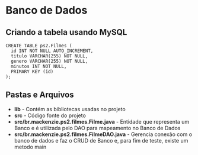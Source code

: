 # Banco de Dados

## Criando a tabela usando MySQL
```
CREATE TABLE ps2.Filmes (
  id INT NOT NULL AUTO_INCREMENT,
  titulo VARCHAR(255) NOT NULL,
  genero VARCHAR(255) NOT NULL,
  minutos INT NOT NULL,
  PRIMARY KEY (id)
);
```

## Pastas e Arquivos
* **lib** - Contém as bibliotecas usadas no projeto
* **src** - Código fonte do projeto
* **src/br.mackenzie.ps2.filmes.Filme.java** - Entidade que representa um Banco e é utilizada pelo DAO para mapeamento no Banco de Dados
* **src/br.mackenzie.ps2.filmes.FilmeDAO.java** - Gerencia conexão com o banco de dados e faz o CRUD de Banco e, para fim de teste, existe um metodo main